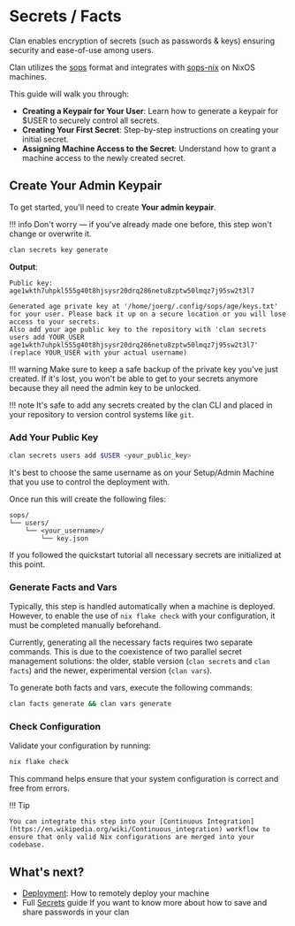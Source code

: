 # Secrets / Facts

Clan enables encryption of secrets (such as passwords & keys) ensuring security and ease-of-use among users.

Clan utilizes the [sops](https://github.com/getsops/sops) format and integrates with [sops-nix](https://github.com/Mic92/sops-nix) on NixOS machines.

This guide will walk you through:

- **Creating a Keypair for Your User**: Learn how to generate a keypair for $USER to securely control all secrets.
- **Creating Your First Secret**: Step-by-step instructions on creating your initial secret.
- **Assigning Machine Access to the Secret**: Understand how to grant a machine access to the newly created secret.

## Create Your Admin Keypair

To get started, you'll need to create **Your admin keypair**.

!!! info
    Don't worry — if you've already made one before, this step won't change or overwrite it.

```bash
clan secrets key generate
```

**Output**:

```{.console, .no-copy}
Public key: age1wkth7uhpkl555g40t8hjsysr20drq286netu8zptw50lmqz7j95sw2t3l7

Generated age private key at '/home/joerg/.config/sops/age/keys.txt' for your user. Please back it up on a secure location or you will lose access to your secrets.
Also add your age public key to the repository with 'clan secrets users add YOUR_USER age1wkth7uhpkl555g40t8hjsysr20drq286netu8zptw50lmqz7j95sw2t3l7' (replace YOUR_USER with your actual username)
```

!!! warning
    Make sure to keep a safe backup of the private key you've just created.
    If it's lost, you won't be able to get to your secrets anymore because they all need the admin key to be unlocked.

!!! note
    It's safe to add any secrets created by the clan CLI and placed in your repository to version control systems like `git`.

### Add Your Public Key

```bash
clan secrets users add $USER <your_public_key>
```

It's best to choose the same username as on your Setup/Admin Machine that you use to control the deployment with.

Once run this will create the following files:

```{.console, .no-copy}
sops/
└── users/
    └── <your_username>/
        └── key.json
```
If you followed the quickstart tutorial all necessary secrets are initialized at this point.



### Generate Facts and Vars

Typically, this step is handled automatically when a machine is deployed. However, to enable the use of `nix flake check` with your configuration, it must be completed manually beforehand.

Currently, generating all the necessary facts requires two separate commands. This is due to the coexistence of two parallel secret management solutions: the older, stable version (`clan secrets` and `clan facts`) and the newer, experimental version (`clan vars`).

To generate both facts and vars, execute the following commands:

```sh
clan facts generate && clan vars generate
```


### Check Configuration

Validate your configuration by running:

```bash
nix flake check
```

This command helps ensure that your system configuration is correct and free from errors.

!!! Tip

    You can integrate this step into your [Continuous Integration](https://en.wikipedia.org/wiki/Continuous_integration) workflow to ensure that only valid Nix configurations are merged into your codebase.


## What's next?

- [Deployment](deploy.md): How to remotely deploy your machine
- Full [Secrets](../manual/secrets.md) guide If you want to know more about how to save and share passwords in your clan
